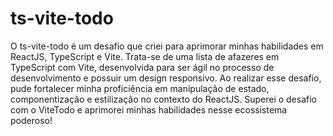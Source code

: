 # ts-vite-todo
O ts-vite-todo é um desafio que criei para aprimorar minhas habilidades em ReactJS, TypeScript e Vite. Trata-se de uma lista de afazeres em TypeScript com Vite, desenvolvida para ser ágil no processo de desenvolvimento e possuir um design responsivo. Ao realizar esse desafio, pude fortalecer minha proficiência em manipulação de estado, componentização e estilização no contexto do ReactJS. Superei o desafio com o ViteTodo e aprimorei minhas habilidades nesse ecossistema poderoso!
